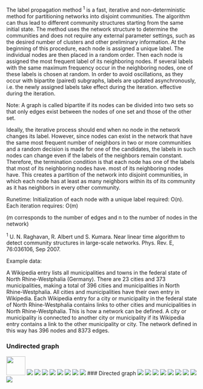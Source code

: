 The label propagation method <sup>1</sup> is a fast, iterative and non-deterministic method for partitioning networks 
into disjoint communities. The algorithm can thus lead to different community structures starting from the same 
initial state. The method uses the network structure to determine the communities and does not require any external 
parameter settings, such as the desired number of clusters and other preliminary information.
At the beginning of this procedure, each node is assigned a unique label. The individual nodes are then placed in a 
random order. Then
each node is assigned the most frequent label of its neighboring nodes. If several labels with the same maximum 
frequency occur in the neighboring nodes, one of these labels is chosen at random.
In order to avoid oscillations, as they occur with bipartite (paired) subgraphs, labels are updated asynchronously, 
i.e. the newly assigned labels take effect during the iteration. effective during the iteration.

Note: A graph is called bipartite if its nodes can be divided into two sets so that only edges exist between the nodes 
of one set and those of the other set.

Ideally, the iterative process should end when no node in the network changes its label. However, since nodes can 
exist in the network that have the same most frequent number of neighbors in two or more communities and a random 
decision is made for one of the candidates, the labels in such nodes can change even if the labels of the neighbors 
remain constant. Therefore, the termination condition is that each node has one of the labels that most of its 
neighboring nodes have. most of its neighboring nodes have. This creates a partition of the network into disjoint 
communities, in which each node has at least as many neighbors within its of its community as it has neighbors in 
every other community.

Runetime: Initialization of each node with a unique label required: O(n). Each iteration requires: O(m)

(m corresponds to the number of edges and n to the number of nodes in the network)

<sup>1</sup> U. N. Raghavan, R. Albert und S. Kumara. Near linear time algorithm to detect
community structures in large-scale networks. Phys. Rev. E, 76:036106, Sep 2007.



Example data:

A Wikipedia entry lists all municipalities and towns in the federal state of North Rhine-Westphalia (Germany). There are 23 cities and 373 municipalities, making a total of 396 cities and municipalities in North Rhine-Westphalia. All cities and municipalities have their own entry in Wikipedia. Each Wikipedia entry for a city or municipality in the federal state of North Rhine-Westphalia contains links to other cities and municipalities in North Rhine-Westphalia. This is how a network can be defined. A city or municipality is connected to another city or municipality if its Wikipedia entry contains a link to the other municipality or city. The network defined in this way has 396 nodes and 8373 edges.


### Undirected graph

<img src="Evaluation/1u.png" width="50" height="50">
<img src="Evaluation/2u.png">
<img src="Evaluation/3u.png">
<img src="Evaluation/4u.png">
<img src="Evaluation/5u.png">
<img src="Evaluation/6u.png">
<img src="Evaluation/7u.png">
<img src="Evaluation/8u.png">
<img src="Evaluation/9u.png">
### Directed graph
<img src="Evaluation/1g.png">
<img src="Evaluation/2g.png">
<img src="Evaluation/3g.png">
<img src="Evaluation/4g.png">
<img src="Evaluation/5g.png">
<img src="Evaluation/6g.png">
<img src="Evaluation/7g.png">
<img src="Evaluation/8g.png">
<img src="Evaluation/9g.png">


